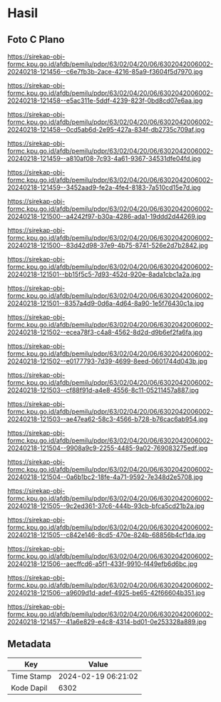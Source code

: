 # Hasil

## Foto C Plano

https://sirekap-obj-formc.kpu.go.id/afdb/pemilu/pdpr/63/02/04/20/06/6302042006002-20240218-121456--c6e7fb3b-2ace-4216-85a9-f3604f5d7970.jpg

https://sirekap-obj-formc.kpu.go.id/afdb/pemilu/pdpr/63/02/04/20/06/6302042006002-20240218-121458--e5ac311e-5ddf-4239-823f-0bd8cd07e6aa.jpg

https://sirekap-obj-formc.kpu.go.id/afdb/pemilu/pdpr/63/02/04/20/06/6302042006002-20240218-121458--0cd5ab6d-2e95-427a-834f-db2735c709af.jpg

https://sirekap-obj-formc.kpu.go.id/afdb/pemilu/pdpr/63/02/04/20/06/6302042006002-20240218-121459--a810af08-7c93-4a61-9367-34531dfe04fd.jpg

https://sirekap-obj-formc.kpu.go.id/afdb/pemilu/pdpr/63/02/04/20/06/6302042006002-20240218-121459--3452aad9-fe2a-4fe4-8183-7a510cd15e7d.jpg

https://sirekap-obj-formc.kpu.go.id/afdb/pemilu/pdpr/63/02/04/20/06/6302042006002-20240218-121500--a4242f97-b30a-4286-ada1-19ddd2d44269.jpg

https://sirekap-obj-formc.kpu.go.id/afdb/pemilu/pdpr/63/02/04/20/06/6302042006002-20240218-121500--83d42d98-37e9-4b75-8741-526e2d7b2842.jpg

https://sirekap-obj-formc.kpu.go.id/afdb/pemilu/pdpr/63/02/04/20/06/6302042006002-20240218-121501--bb15f5c5-7d93-452d-920e-8ada1cbc1a2a.jpg

https://sirekap-obj-formc.kpu.go.id/afdb/pemilu/pdpr/63/02/04/20/06/6302042006002-20240218-121501--8357a4d9-0d6a-4d64-8a90-1e5f76430c1a.jpg

https://sirekap-obj-formc.kpu.go.id/afdb/pemilu/pdpr/63/02/04/20/06/6302042006002-20240218-121502--ecea78f3-c4a8-4562-8d2d-d9b6ef2fa6fa.jpg

https://sirekap-obj-formc.kpu.go.id/afdb/pemilu/pdpr/63/02/04/20/06/6302042006002-20240218-121502--e0177793-7d39-4699-8eed-0601744d043b.jpg

https://sirekap-obj-formc.kpu.go.id/afdb/pemilu/pdpr/63/02/04/20/06/6302042006002-20240218-121503--cf88f91d-a4e8-4556-8c11-05211457a887.jpg

https://sirekap-obj-formc.kpu.go.id/afdb/pemilu/pdpr/63/02/04/20/06/6302042006002-20240218-121503--ae47ea62-58c3-4566-b728-b76cac6ab954.jpg

https://sirekap-obj-formc.kpu.go.id/afdb/pemilu/pdpr/63/02/04/20/06/6302042006002-20240218-121504--9908a9c9-2255-4485-9a02-769083275edf.jpg

https://sirekap-obj-formc.kpu.go.id/afdb/pemilu/pdpr/63/02/04/20/06/6302042006002-20240218-121504--0a6b1bc2-18fe-4a71-9592-7e348d2e5708.jpg

https://sirekap-obj-formc.kpu.go.id/afdb/pemilu/pdpr/63/02/04/20/06/6302042006002-20240218-121505--9c2ed361-37c6-444b-93cb-bfca5cd21b2a.jpg

https://sirekap-obj-formc.kpu.go.id/afdb/pemilu/pdpr/63/02/04/20/06/6302042006002-20240218-121505--c842e146-8cd5-470e-824b-68856b4cf1da.jpg

https://sirekap-obj-formc.kpu.go.id/afdb/pemilu/pdpr/63/02/04/20/06/6302042006002-20240218-121506--aecffcd6-a5f1-433f-9910-f449efb6d6bc.jpg

https://sirekap-obj-formc.kpu.go.id/afdb/pemilu/pdpr/63/02/04/20/06/6302042006002-20240218-121506--a9609d1d-adef-4925-be65-42f66604b351.jpg

https://sirekap-obj-formc.kpu.go.id/afdb/pemilu/pdpr/63/02/04/20/06/6302042006002-20240218-121457--41a6e829-e4c8-4314-bd01-0e253328a889.jpg


## Metadata

| Key        | Value               |
| ---------- | ------------------- |
| Time Stamp | 2024-02-19 06:21:02 |
| Kode Dapil | 6302                |



